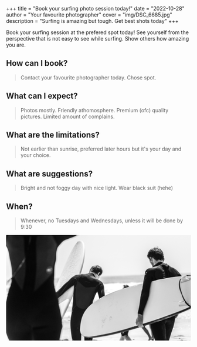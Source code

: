 +++
title = "Book your surfing photo session today!"
date = "2022-10-28"
author = "Your favourite photographer"
cover = "img/DSC_6685.jpg"
description = "Surfing is amazing but tough. Get best shots today"
+++

Book your surfing session at the prefered spot today! See yourself from the perspective that is not easy to see while surfing. Show others how amazing you are.

## How can I book?
> Contact your favourite photographer today. Chose spot. 

## What can I expect?
> Photos mostly. Friendly athomosphere. Premium (ofc) quality pictures. Limited amount of complains.

## What are the limitations?
> Not earlier than sunrise, preferred later hours but it's your day and your choice.

## What are suggestions?
> Bright and not foggy day with nice light. Wear black suit (hehe)

## When?
> Whenever, no Tuesdays and Wednesdays, unless it will be done by 9:30

![](static/DSC_6414.jpg)